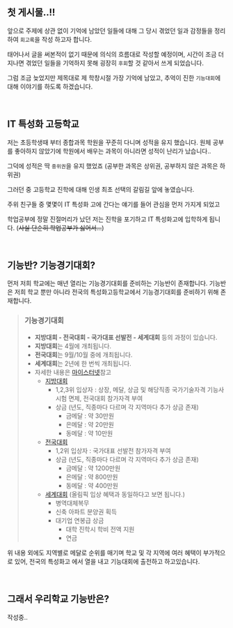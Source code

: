 ## 첫 게시물..!!

앞으로 주제에 상관 없이 기억에 남았던 일들에 대해 그 당시 겪었던 일과 감정들을 정리하여 `회고록`을 작성 하고자 합니다.

태어나서 글을 써본적이 없기 때문에 의식의 흐름대로 작성할 예정이며, 시간이 조금 더 지나면 겪었던 일들을 기억하지 못해 굉장히 `후회`할 것 같아서 쓰게 되었습니다.

그럼 조금 늦었지만 제목대로 제 학창시절 가장 기억에 남았고, 추억이 진한 `기능대회`에 대해 이야기를 하도록 하겠습니다.

<br/>

## IT 특성화 고등학교

저는 초등학생때 부터 종합과목 학원을 꾸준히 다니며 성적을 유지 했습니다.
원체 공부를 좋아하지 않았기에 학원에서 배우는 과목이 아니라면 성적이 난리가 났습니다..

그덕에 성적은 딱 `중위권`을 유지 했었죠 (공부한 과목은 상위권, 공부하지 않은 과목은 하위권)

그러던 중 고등학교 진학에 대해 인생 최초 선택의 갈림길 앞에 놓였습니다.

주위 친구들 중 몇몇이 IT 특성화 고에 간다는 얘기를 들어 관심을 먼저 가지게 되었고

학업공부에 정말 진절머리가 났던 저는 진학을 포기하고 IT 특성화고에 입학하게 됩니다. (~~사실 단순히 학업공부가 싫어서...~~)

<br/>

## 기능반? 기능경기대회?

먼저 저희 학교에는 매년 열리는 기능경기대회를 준비하는 기능반이 존재합니다.
기능반은 저희 학교 뿐만 아니라 전국의 특성화고등학교에서 기능경기대회를 준비하기 위해 존재합니다.

> ### 기능경기대회
>
> - **지방대회 - 전국대회 - 국가대표 선발전 - 세계대회** 등의 과정이 있습니다.
> - **지방대회**는 4월에 개최됩니다.
> - **전국대회**는 9월/10월 중에 개최됩니다.
> - **세계대회**는 2년에 한 번씩 개최됩니다.
> - 자세한 내용은 [마이스터넷](https://meister.hrdkorea.or.kr/main/main.do)참고
>   - [지방대회](https://meister.hrdkorea.or.kr/sub/3/2/1/20160512110924569100_view.do)
>     - 1,2,3위 입상자 : 상장, 메달, 상금 및 해당직종 국가기술자격 기능사 시험 면제, 전국대회 참가자격 부여
>     - 상금 (년도, 직종마다 다르며 각 지역마다 추가 상금 존재)
>       - 금메달 : 약 30만원
>       - 은메달 : 약 20만원
>       - 동메달 : 약 10만원
>   - [전국대회](https://meister.hrdkorea.or.kr/sub/3/3/1/20160512111525375100_view.do)
>     - 1,2위 입상자 : 국가대표 선발전 참가자격 부여
>     - 상금 (년도, 직종마다 다르며 각 지역마다 추가 상금 존재)
>       - 금메달 : 약 1200만원
>       - 은메달 : 약 800만원
>       - 동메달 : 약 400만원
>   - [세계대회](https://meister.hrdkorea.or.kr/sub/3/4/1/20160512111859974100_view.do) (올림픽 입상 혜택과 동일하다고 보면 됩니다.)
>     - 병역대체복무
>     - 신축 아파트 분양권 획득
>     - 대기업 연봉급 상금
>       - 대학 진학시 학비 전액 지원
>       - 연금

위 내용 외에도 지역별로 메달로 순위를 매기며 학교 및 각 지역에 여러 혜택이 부가적으로 있어, 전국의 특성화고 에서 열을 내고 기능대회에 출전하고 하고있습니다.

<br/>

## 그래서 우리학교 기능반은?

작성중..
